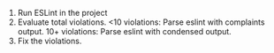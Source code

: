 1. Run ESLint in the project 
2. Evaluate total violations.
  <10 violations: Parse eslint with complaints output.
  10+ violations: Parse eslint with condensed output.
3. Fix the violations.